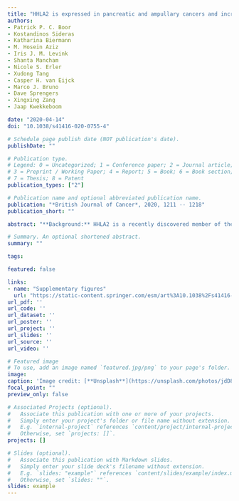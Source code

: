 ```yaml
---
title: "HHLA2 is expressed in pancreatic and ampullary cancers and increased expression is associated with better post-surgical prognosis"
authors:
- Patrick P. C. Boor
- Kostandinos Sideras
- Katharina Biermann
- M. Hosein Aziz
- Iris J. M. Levink
- Shanta Mancham
- Nicole S. Erler
- Xudong Tang
- Casper H. van Eijck
- Marco J. Bruno
- Dave Sprengers
- Xingxing Zang
- Jaap Kwekkeboom

date: "2020-04-14"
doi: "10.1038/s41416-020-0755-4"

# Schedule page publish date (NOT publication's date).
publishDate: ""

# Publication type.
# Legend: 0 = Uncategorized; 1 = Conference paper; 2 = Journal article;
# 3 = Preprint / Working Paper; 4 = Report; 5 = Book; 6 = Book section;
# 7 = Thesis; 8 = Patent
publication_types: ["2"]

# Publication name and optional abbreviated publication name.
publication: "*British Journal of Cancer*, 2020, 1211 -- 1218"
publication_short: ""

abstract: "**Background:** HHLA2 is a recently discovered member of the B7-family of immune checkpoint molecules with limited expression in normal tissues but overexpression in several types of cancer. The aim was to determine the expression, prevalence and biological relevance of HHLA2 protein expression in two closely related human cancer types, namely pancreatic cancer and ampullary cancer.<br>**Methods:** HHLA2 expression levels were retrospectively determined by immunohistochemistry in tissue micro-arrays of surgically resected tumours of 122 pancreatic cancer patients and 72 patients with ampullary cancer of the pancreato-biliary subtype.<br>**Results:** HHLA2 was expressed at variable levels by tumour cells in 67% of pancreatic tumours and 93% of ampullary tumours. In the combined cohort high tumoural HHLA2 expression levels were significantly associated with delayed cancer recurrence and improved post-operative cancer-specific survival. The association of HHLA2 expression with cancer-specific survival and recurrence was statistically significant for the pancreatic cancer subgroup while a similar trend was found for the ampullary cancer subgroup. In multivariable analysis together with clinicopathologic characteristics, higher HHLA2 expression was an independent predictor of cancer-specific survival.<br>**Conclusion:**The wide expression of HHLA2 in tumour cells and its association with cancer recurrence and patient survival suggest that HHLA2 represents a relevant immune checkpoint molecule in pancreatic and ampullary cancers."

# Summary. An optional shortened abstract.
summary: ""

tags:

featured: false

links:
- name: "Supplementary figures"
  url: "https://static-content.springer.com/esm/art%3A10.1038%2Fs41416-020-0755-4/MediaObjects/41416_2020_755_MOESM1_ESM.pptx"
url_pdf: ''
url_code: ''
url_dataset: ''
url_poster: ''
url_project: ''
url_slides: ''
url_source: ''
url_video: ''

# Featured image
# To use, add an image named `featured.jpg/png` to your page's folder. 
image:
caption: 'Image credit: [**Unsplash**](https://unsplash.com/photos/jdD8gXaTZsc)'
focal_point: ""
preview_only: false

# Associated Projects (optional).
#   Associate this publication with one or more of your projects.
#   Simply enter your project's folder or file name without extension.
#   E.g. `internal-project` references `content/project/internal-project/index.md`.
#   Otherwise, set `projects: []`.
projects: []

# Slides (optional).
#   Associate this publication with Markdown slides.
#   Simply enter your slide deck's filename without extension.
#   E.g. `slides: "example"` references `content/slides/example/index.md`.
#   Otherwise, set `slides: ""`.
slides: example
---
```

  
